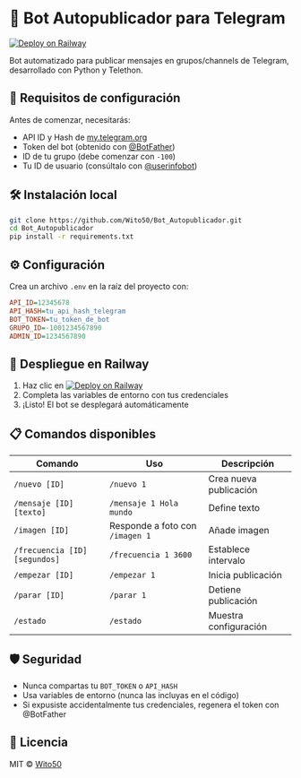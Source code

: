 
# 🤖 Bot Autopublicador para Telegram

[![Deploy on Railway](https://railway.app/button.svg)](https://railway.app/new/template?template=https://github.com/Wito50/Bot_Autopublicador)

Bot automatizado para publicar mensajes en grupos/channels de Telegram, desarrollado con Python y Telethon.

## 🔐 Requisitos de configuración
Antes de comenzar, necesitarás:
- API ID y Hash de [my.telegram.org](https://my.telegram.org/auth)
- Token del bot (obtenido con [@BotFather](https://t.me/BotFather))
- ID de tu grupo (debe comenzar con `-100`)
- Tu ID de usuario (consúltalo con [@userinfobot](https://t.me/userinfobot))

## 🛠 Instalación local
```bash
git clone https://github.com/Wito50/Bot_Autopublicador.git
cd Bot_Autopublicador
pip install -r requirements.txt
```

## ⚙ Configuración
Crea un archivo `.env` en la raíz del proyecto con:
```ini
API_ID=12345678
API_HASH=tu_api_hash_telegram
BOT_TOKEN=tu_token_de_bot
GRUPO_ID=-1001234567890
ADMIN_ID=1234567890
```

## 🚀 Despliegue en Railway
1. Haz clic en [![Deploy on Railway](https://railway.app/button.svg)](https://railway.app/new/template?template=https://github.com/Wito50/Bot_Autopublicador)
2. Completa las variables de entorno con tus credenciales
3. ¡Listo! El bot se desplegará automáticamente

## 📋 Comandos disponibles
| Comando | Uso | Descripción |
|---------|-----|-------------|
| `/nuevo [ID]` | `/nuevo 1` | Crea nueva publicación |
| `/mensaje [ID] [texto]` | `/mensaje 1 Hola mundo` | Define texto |
| `/imagen [ID]` | Responde a foto con `/imagen 1` | Añade imagen |
| `/frecuencia [ID] [segundos]` | `/frecuencia 1 3600` | Establece intervalo |
| `/empezar [ID]` | `/empezar 1` | Inicia publicación |
| `/parar [ID]` | `/parar 1` | Detiene publicación |
| `/estado` | `/estado` | Muestra configuración |

## 🛡 Seguridad
- Nunca compartas tu `BOT_TOKEN` o `API_HASH`
- Usa variables de entorno (nunca las incluyas en el código)
- Si expusiste accidentalmente tus credenciales, regenera el token con @BotFather

## 📄 Licencia
MIT © [Wito50](https://github.com/Wito50)

